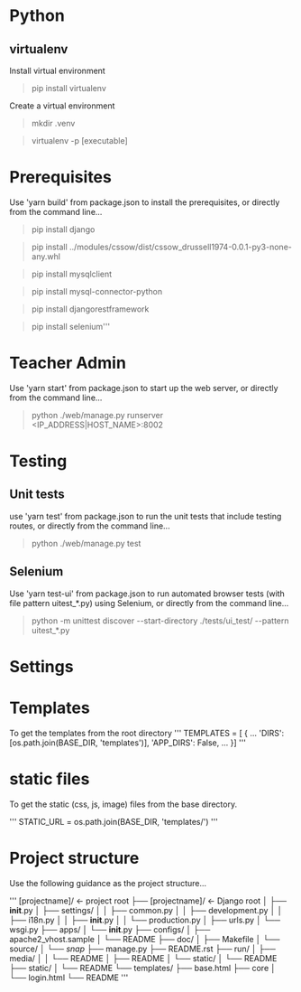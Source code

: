 # Python

## virtualenv

Install virtual environment

> pip install virtualenv

Create a virtual environment

> mkdir .venv

> virtualenv -p [executable]

# Prerequisites

Use 'yarn build' from package.json to install the prerequisites, or directly from the command line...

> pip install django

> pip install ../modules/cssow/dist/cssow_drussell1974-0.0.1-py3-none-any.whl 

> pip install mysqlclient

> pip install mysql-connector-python

> pip install djangorestframework

> pip install selenium'''

# Teacher Admin

Use 'yarn start' from package.json to start up the web server, or directly from the command line...

> python ./web/manage.py runserver <IP_ADDRESS|HOST_NAME>:8002

# Testing

## Unit tests

use 'yarn test' from package.json to run the unit tests that include testing routes, or directly from the command line...

> python ./web/manage.py test

## Selenium 

Use 'yarn test-ui' from package.json to run automated browser tests (with file pattern uitest_*.py) using Selenium, or directly from the command line...

> python -m unittest discover --start-directory ./tests/ui_test/ --pattern uitest_*.py

# Settings

# Templates
To get the templates from the root directory
'''
TEMPLATES = [
    {
        ...
        'DIRS': [os.path.join(BASE_DIR, 'templates')],
        'APP_DIRS': False,
        ...
    }]
'''

# static files
To get the static (css, js, image) files from the base directory.

'''
STATIC_URL = os.path.join(BASE_DIR, 'templates/')
'''

# Project structure

Use the following guidance as the project structure...

'''
[projectname]/                  <- project root
├── [projectname]/              <- Django root
│   ├── __init__.py
│   ├── settings/
│   │   ├── common.py
│   │   ├── development.py
│   │   ├── i18n.py
│   │   ├── __init__.py
│   │   └── production.py
│   ├── urls.py
│   └── wsgi.py
├── apps/
│   └── __init__.py
├── configs/
│   ├── apache2_vhost.sample
│   └── README
├── doc/
│   ├── Makefile
│   └── source/
│       └── *snap*
├── manage.py
├── README.rst
├── run/
│   ├── media/
│   │   └── README
│   ├── README
│   └── static/
│       └── README
├── static/
│   └── README
└── templates/
    ├── base.html
    ├── core
    │   └── login.html
    └── README
'''

